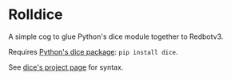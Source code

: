 # Rolldice
A simple cog to glue Python's dice module together to Redbotv3.

Requires [Python's dice package][0]: `pip install dice`.

See [dice's project page][0] for syntax.

[0]: https://pypi.org/project/dice/ "dice - PyPi"

